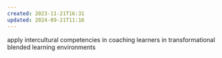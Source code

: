```yaml
---
created: 2023-11-21T16:31
updated: 2024-09-21T11:16
---
```

apply intercultural competencies in coaching learners in transformational blended learning environments